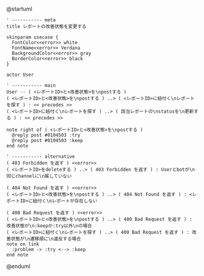 @startuml

    ' ----------- meta
    title レポートの改善状態を変更する

    skinparam usecase {
      FontColor<<error>> white
      FontName<<error>> Verdana
      BackgroundColor<<error>> gray
      BorderColor<<error>> black
    }

    actor User

    ' ----------- main
    User -- ( <レポートID>と<改善状態>を\npostする )
    ( <レポートID>と<改善状態>を\npostする ) ..> ( <レポートID>に紐付く\nレポートを探す ) : << precedes >>
    ( <レポートID>に紐付く\nレポートを探す ) ..> ( 該当レポートの\nstatusを\n更新する ) : << precedes >>

    note right of ( <レポートID>と<改善状態>を\npostする )
      @reply post #0104503 :try
      @reply post #0104503 :keep
    end note

    ' ----------- alternative
    ( 403 Forbidden を返す ) <<error>>
    ( <レポートID>をdeleteする ) ..> ( 403 Forbidden を返す ) : Userとbotが\n同じchannelに\n属していない

    ( 404 Not Found を返す ) <<error>>
    ( <レポートID>と<改善状態>を\npostする ) ..> ( 404 Not Found を返す ) : <レポートID>に紐付く\nレポートが存在しない

    ( 400 Bad Request を返す ) <<error>>
    ( <レポートID>と<改善状態>を\npostする ) ..> ( 400 Bad Request を返す ) : 改善状態が\n:keepか:try以外\nの場合
    ( <レポートID>に紐付く\nレポートを探す ) ..> ( 400 Bad Request を返す ) : 改善状態が\n遷移順に\n違反する場合
    note on link
      :problem -> :try <--> :keep
    end note

@enduml
